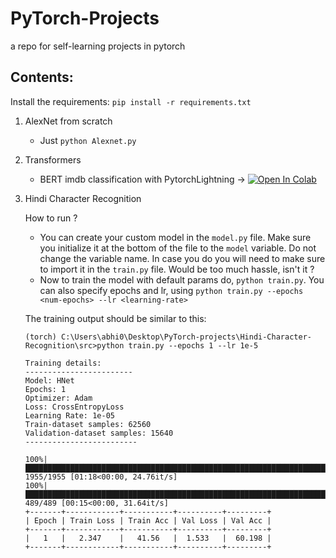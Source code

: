 # PyTorch-Projects

a repo for self-learning projects in pytorch
## Contents: 

Install the requirements: `pip install -r requirements.txt`

1. AlexNet from scratch

    - Just `python Alexnet.py`

2. Transformers
    - BERT imdb classification with PytorchLightning -> [![Open In Colab](https://colab.research.google.com/assets/colab-badge.svg)](https://colab.research.google.com/drive/16jIR2MtvNRRaON4xfIDQOsN5W0j817z3#scrollTo=e29ce689-a0b6-4570-83c3-92a103d97e05)

3. Hindi Character Recognition

    How to run ?
    - You can create your custom model in the `model.py` file. Make sure you initialize it at the bottom of the file to the `model` variable. Do not change the variable name. In case you do you will need to make sure to import it in the `train.py` file. Would be too much hassle, isn't it ?
    - Now to train the model with default params do, `python train.py`. You can also specify epochs and lr, using `python train.py --epochs <num-epochs> --lr <learning-rate>`

    The training output should be similar to this:
    ```
    (torch) C:\Users\abhi0\Desktop\PyTorch-projects\Hindi-Character-Recognition\src>python train.py --epochs 1 --lr 1e-5

    Training details:
    ------------------------
    Model: HNet
    Epochs: 1
    Optimizer: Adam
    Loss: CrossEntropyLoss
    Learning Rate: 1e-05
    Train-dataset samples: 62560
    Validation-dataset samples: 15640
    -------------------------

    100%|███████████████████████████████████████████████████████████████████████████████████████████████████████████████████████████████| 1955/1955 [01:18<00:00, 24.76it/s] 
    100%|█████████████████████████████████████████████████████████████████████████████████████████████████████████████████████████████████| 489/489 [00:15<00:00, 31.64it/s] 
    +-------+------------+-----------+----------+---------+
    | Epoch | Train Loss | Train Acc | Val Loss | Val Acc |
    +-------+------------+-----------+----------+---------+
    |   1   |   2.347    |   41.56   |  1.533   |  60.198 |
    +-------+------------+-----------+----------+---------+
    ```       